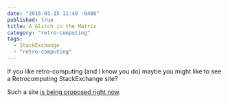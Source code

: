 ```yaml
---
date: "2016-03-15 11:40 -0400"
published: true
title: A Glitch in the Matrix
category: "retro-computing"
tags: 
  - StackExchange
  - "retro-computing"
---
```



If you like retro-computing (and I know you do) maybe you might like to see a Retrocomputing StackExchange site?

Such a site [is being proposed right now](http://area51.stackexchange.com/proposals/94441/retrocomputing?referrer=M-YAwndOwsOoX3hc-nnfLw2).
